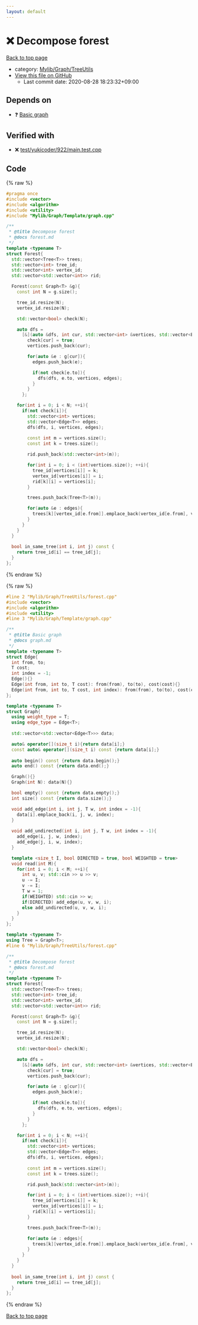 ```yaml
---
layout: default
---
```


<!-- mathjax config similar to math.stackexchange -->
<script type="text/javascript" async
  src="https://cdnjs.cloudflare.com/ajax/libs/mathjax/2.7.5/MathJax.js?config=TeX-MML-AM_CHTML">
</script>
<script type="text/x-mathjax-config">
  MathJax.Hub.Config({
    TeX: { equationNumbers: { autoNumber: "AMS" }},
    tex2jax: {
      inlineMath: [ ['$','$'] ],
      processEscapes: true
    },
    "HTML-CSS": { matchFontHeight: false },
    displayAlign: "left",
    displayIndent: "2em"
  });
</script>

<script type="text/javascript" src="https://cdnjs.cloudflare.com/ajax/libs/jquery/3.4.1/jquery.min.js"></script>
<script src="https://cdn.jsdelivr.net/npm/jquery-balloon-js@1.1.2/jquery.balloon.min.js" integrity="sha256-ZEYs9VrgAeNuPvs15E39OsyOJaIkXEEt10fzxJ20+2I=" crossorigin="anonymous"></script>
<script type="text/javascript" src="../../../../assets/js/copy-button.js"></script>
<link rel="stylesheet" href="../../../../assets/css/copy-button.css" />


# :x: Decompose forest

<a href="../../../../index.html">Back to top page</a>

* category: <a href="../../../../index.html#a41ea9974466d4f509bcbf59f2ee921e">Mylib/Graph/TreeUtils</a>
* <a href="{{ site.github.repository_url }}/blob/master/Mylib/Graph/TreeUtils/forest.cpp">View this file on GitHub</a>
    - Last commit date: 2020-08-28 18:23:32+09:00




## Depends on

* :question: <a href="../Template/graph.cpp.html">Basic graph</a>


## Verified with

* :x: <a href="../../../../verify/test/yukicoder/922/main.test.cpp.html">test/yukicoder/922/main.test.cpp</a>


## Code

<a id="unbundled"></a>
{% raw %}
```cpp
#pragma once
#include <vector>
#include <algorithm>
#include <utility>
#include "Mylib/Graph/Template/graph.cpp"

/**
 * @title Decompose forest
 * @docs forest.md
 */
template <typename T>
struct Forest{
  std::vector<Tree<T>> trees;
  std::vector<int> tree_id;
  std::vector<int> vertex_id;
  std::vector<std::vector<int>> rid;

  Forest(const Graph<T> &g){
    const int N = g.size();

    tree_id.resize(N);
    vertex_id.resize(N);

    std::vector<bool> check(N);

    auto dfs =
      [&](auto &dfs, int cur, std::vector<int> &vertices, std::vector<Edge<T>> &edges) -> void{
        check[cur] = true;
        vertices.push_back(cur);

        for(auto &e : g[cur]){
          edges.push_back(e);

          if(not check[e.to]){
            dfs(dfs, e.to, vertices, edges);
          }
        }
      };

    for(int i = 0; i < N; ++i){
      if(not check[i]){
        std::vector<int> vertices;
        std::vector<Edge<T>> edges;
        dfs(dfs, i, vertices, edges);
        
        const int m = vertices.size(); 
        const int k = trees.size();

        rid.push_back(std::vector<int>(m));

        for(int i = 0; i < (int)vertices.size(); ++i){
          tree_id[vertices[i]] = k;
          vertex_id[vertices[i]] = i;
          rid[k][i] = vertices[i];
        }

        trees.push_back(Tree<T>(m));

        for(auto &e : edges){
          trees[k][vertex_id[e.from]].emplace_back(vertex_id[e.from], vertex_id[e.to], e.cost);
        }
      }
    }
  }
  
  bool in_same_tree(int i, int j) const {
    return tree_id[i] == tree_id[j];
  }
};

```
{% endraw %}

<a id="bundled"></a>
{% raw %}
```cpp
#line 2 "Mylib/Graph/TreeUtils/forest.cpp"
#include <vector>
#include <algorithm>
#include <utility>
#line 3 "Mylib/Graph/Template/graph.cpp"

/**
 * @title Basic graph
 * @docs graph.md
 */
template <typename T>
struct Edge{
  int from, to;
  T cost;
  int index = -1;
  Edge(){}
  Edge(int from, int to, T cost): from(from), to(to), cost(cost){}
  Edge(int from, int to, T cost, int index): from(from), to(to), cost(cost), index(index){}
};

template <typename T>
struct Graph{
  using weight_type = T;
  using edge_type = Edge<T>;
  
  std::vector<std::vector<Edge<T>>> data;

  auto& operator[](size_t i){return data[i];}
  const auto& operator[](size_t i) const {return data[i];}
  
  auto begin() const {return data.begin();}
  auto end() const {return data.end();}

  Graph(){}
  Graph(int N): data(N){}

  bool empty() const {return data.empty();}
  int size() const {return data.size();}

  void add_edge(int i, int j, T w, int index = -1){
    data[i].emplace_back(i, j, w, index);
  }
  
  void add_undirected(int i, int j, T w, int index = -1){
    add_edge(i, j, w, index);
    add_edge(j, i, w, index);
  }

  template <size_t I, bool DIRECTED = true, bool WEIGHTED = true>
  void read(int M){
    for(int i = 0; i < M; ++i){
      int u, v; std::cin >> u >> v;
      u -= I;
      v -= I;
      T w = 1;
      if(WEIGHTED) std::cin >> w;
      if(DIRECTED) add_edge(u, v, w, i);
      else add_undirected(u, v, w, i);
    }
  }
};

template <typename T>
using Tree = Graph<T>;
#line 6 "Mylib/Graph/TreeUtils/forest.cpp"

/**
 * @title Decompose forest
 * @docs forest.md
 */
template <typename T>
struct Forest{
  std::vector<Tree<T>> trees;
  std::vector<int> tree_id;
  std::vector<int> vertex_id;
  std::vector<std::vector<int>> rid;

  Forest(const Graph<T> &g){
    const int N = g.size();

    tree_id.resize(N);
    vertex_id.resize(N);

    std::vector<bool> check(N);

    auto dfs =
      [&](auto &dfs, int cur, std::vector<int> &vertices, std::vector<Edge<T>> &edges) -> void{
        check[cur] = true;
        vertices.push_back(cur);

        for(auto &e : g[cur]){
          edges.push_back(e);

          if(not check[e.to]){
            dfs(dfs, e.to, vertices, edges);
          }
        }
      };

    for(int i = 0; i < N; ++i){
      if(not check[i]){
        std::vector<int> vertices;
        std::vector<Edge<T>> edges;
        dfs(dfs, i, vertices, edges);
        
        const int m = vertices.size(); 
        const int k = trees.size();

        rid.push_back(std::vector<int>(m));

        for(int i = 0; i < (int)vertices.size(); ++i){
          tree_id[vertices[i]] = k;
          vertex_id[vertices[i]] = i;
          rid[k][i] = vertices[i];
        }

        trees.push_back(Tree<T>(m));

        for(auto &e : edges){
          trees[k][vertex_id[e.from]].emplace_back(vertex_id[e.from], vertex_id[e.to], e.cost);
        }
      }
    }
  }
  
  bool in_same_tree(int i, int j) const {
    return tree_id[i] == tree_id[j];
  }
};

```
{% endraw %}

<a href="../../../../index.html">Back to top page</a>

